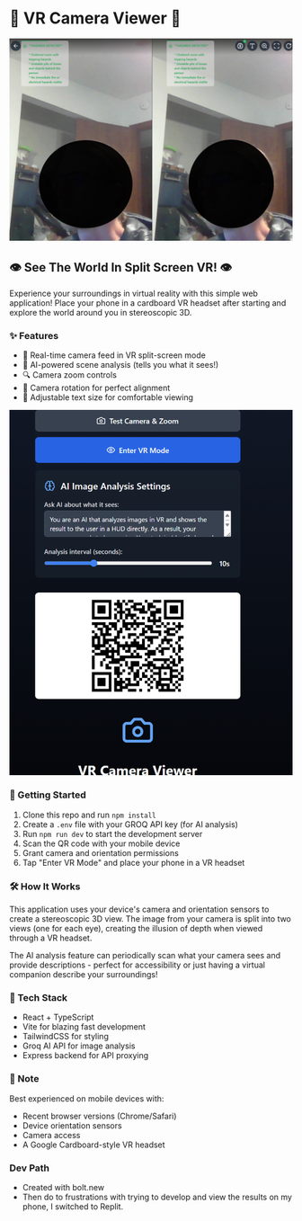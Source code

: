 
# 🥽 VR Camera Viewer 📱

![VR Headset View](readme_imgs/vr.png)

## 👁️ See The World In Split Screen VR! 👁️

Experience your surroundings in virtual reality with this simple web application! Place your phone in a cardboard VR headset after starting and explore the world around you in stereoscopic 3D.

### ✨ Features

- 📱 Real-time camera feed in VR split-screen mode
- 🧠 AI-powered scene analysis (tells you what it sees!)
- 🔍 Camera zoom controls
- 🔄 Camera rotation for perfect alignment
- 📏 Adjustable text size for comfortable viewing

![Main Screen](readme_imgs/main1.png)

### 🚀 Getting Started

1. Clone this repo and run `npm install`
2. Create a `.env` file with your GROQ API key (for AI analysis)
3. Run `npm run dev` to start the development server
4. Scan the QR code with your mobile device
5. Grant camera and orientation permissions
6. Tap "Enter VR Mode" and place your phone in a VR headset

### 🛠️ How It Works

This application uses your device's camera and orientation sensors to create a stereoscopic 3D view. The image from your camera is split into two views (one for each eye), creating the illusion of depth when viewed through a VR headset.

The AI analysis feature can periodically scan what your camera sees and provide descriptions - perfect for accessibility or just having a virtual companion describe your surroundings!

### 🔮 Tech Stack

- React + TypeScript
- Vite for blazing fast development
- TailwindCSS for styling
- Groq AI API for image analysis
- Express backend for API proxying

### 📝 Note

Best experienced on mobile devices with:
- Recent browser versions (Chrome/Safari)
- Device orientation sensors
- Camera access
- A Google Cardboard-style VR headset




### Dev Path
* Created with bolt.new
* Then do to frustrations with trying to develop and view the results on my phone, I switched to Replit.
